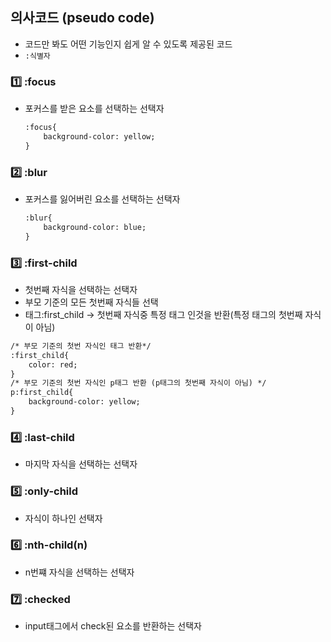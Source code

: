 ## 의사코드 (pseudo code)

- 코드만 봐도 어떤 기능인지 쉽게 알 수 있도록 제공된 코드
- `:식별자`

### 1️⃣ :focus

- 포커스를 받은 요소를 선택하는 선택자

    ```html
    :focus{
    	background-color: yellow;
    }
    ```

### 2️⃣ :blur

- 포커스를 잃어버린 요소를 선택하는 선택자

    ```html
    :blur{
    	background-color: blue;
    }
    ```

### 3️⃣ :first-child

- 첫번째 자식을 선택하는 선택자
- 부모 기준의 모든 첫번째 자식들 선택
- 태그:first_child → 첫번째 자식중 특정 태그 인것을 반환(특정 태그의 첫번째 자식이 아님)

```html
/* 부모 기준의 첫번 자식인 태그 반환*/
:first_child{
	color: red;
}
/* 부모 기준의 첫번 자식인 p태그 반환 (p태그의 첫번째 자식이 아님) */
p:first_child{
	background-color: yellow;
}
```

### 4️⃣ :last-child

- 마지막 자식을 선택하는 선택자

### 5️⃣ :only-child

- 자식이 하나인 선택자

### 6️⃣ :nth-child(n)

- n번쨰 자식을 선택하는 선택자

### 7️⃣ :checked

- input태그에서 check된 요소를 반환하는 선택자
